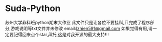 # Suda-Python
苏州大学非科班python期末大作业
此文件只是让各位不要挂科,只完成了程序部分,游戏说明等txt文件并未修改
email:lzhien591@gmail.com
如果觉得有用,请一定要记得回来点个star,拜托,这是对我开源的最大支持!!!
